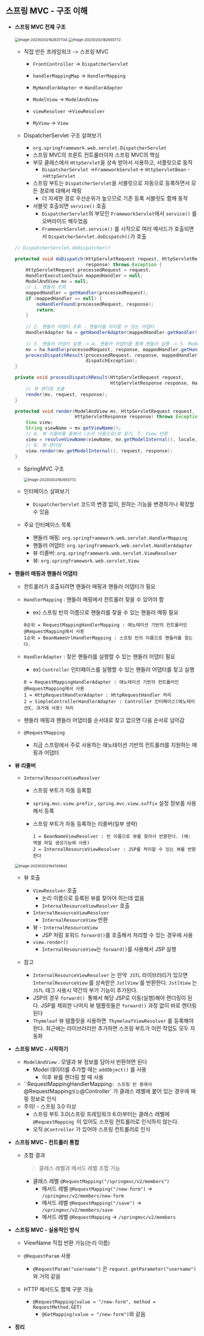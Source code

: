 ## 스프링 MVC - 구조 이해

- **스프링 MVC 전체 구조**

  <img src="section5.assets/image-20230202182637734.png" alt="image-20230202182637734" style="zoom:67%;" />

  <img src="section5.assets/image-20230202182655772.png" alt="image-20230202182655772" style="zoom:67%;" />

  - 직접 만든 프레임워크 -> 스프링 MVC

    - `FrontController` -> `DispatcherServlet`
    - `handlerMappingMap` -> `HandlerMapping`
    - `MyHandlerAdapter` -> `HandlerAdapter`
    - `ModelView` -> `ModelAndView`

    - `viewResolver` ->`ViewResolver` 
    - `MyView` -> `View`

  - DispatcherServlet 구조 살펴보기

    - `org.springframework.web.servlet.DispatcherServlet`
    - 스프링 MVC의 프론트 컨트롤러이자 스프링 MVC의 핵심
    - 부모 클래스에서 `HttpServlet`을 상속 받아서 사용하고, 서플릿으로 동작
      - `DispatcherServlet` ->`FrameworkServlet`-> `HttpServletBean` ->`HttpServlet`
    - 스프링 부트는 `DispatcherServlet`을 서블릿으로 자동으로 등록하면서 모든 경로에 대해서 매핑
      - 더 자세한 경로 우선순위가 높으므로 기존 등록 서블릿도 함께 동작
    - 서블릿 호출되면 `service()` 호출
      - `DispatcherServlet`의 부모인 `FrameworkServlet`에서 `service()` 를 오버라이드 해두었음
      - `FrameworkServlet.service()` 를 시작으로 여러 메서드가 호출되면서 `DispatcherServlet.doDispatch()`가 호출

  ```java
  // DispatcherServlet.doDispatcher()
  
  protected void doDispatch(HttpServletRequest request, HttpServletResponse 
                            response) throws Exception {
      HttpServletRequest processedRequest = request;
      HandlerExecutionChain mappedHandler = null;
      ModelAndView mv = null;
      // 1. 핸들러 조회
      mappedHandler = getHandler(processedRequest);
      if (mappedHandler == null) {
          noHandlerFound(processedRequest, response);
          return;
      }
      
      // 2. 핸들러 어댑터 조회 - 핸들러를 처리할 수 있는 어댑터
      HandlerAdapter ha = getHandlerAdapter(mappedHandler.getHandler());
      
      // 3. 핸들러 어댑터 실행 -> 4. 핸들러 어댑터를 통해 핸들러 실행 -> 5. ModelAndView 반환
      mv = ha.handle(processedRequest, response, mappedHandler.getHandler());
      processDispatchResult(processedRequest, response, mappedHandler, mv,
                            dispatchException);
  }
  
  private void processDispatchResult(HttpServletRequest request,
                                     HttpServletResponse response, HandlerExecutionChain mappedHandler, 	ModelAndView mv, Exception exception) throws Exception {
      // 뷰 렌더링 호출
      render(mv, request, response);
  }
  
  protected void render(ModelAndView mv, HttpServletRequest request,
                        HttpServletResponse response) throws Exception {
      View view;
      String viewName = mv.getViewName();
      // 6. 뷰 리졸버를 통해서 (논리 이름으로)뷰 찾기, 7. View 반환
      view = resolveViewName(viewName, mv.getModelInternal(), locale, request);
      // 8. 뷰 렌더링
      view.render(mv.getModelInternal(), request, response);
  }
  ```

  - SpringMVC 구조

    <img src="section5.assets/image-20230202182655772.png" alt="image-20230202182655772" style="zoom:67%;" />

  - 인터페이스 살펴보기

    - `DispatcherServlet` 코드의 변경 없이, 원하는 기능을 변경하거나 확장할 수 있음

  - 주요 인터페이스 목록
    - 핸들러 매핑: `org.springframework.web.servlet.HandlerMapping`
    - 핸들러 어댑터: `org.springframework.web.servlet.HandlerAdapter `
    - 뷰 리졸버: `org.springframework.web.servlet.ViewResolver`
    - 뷰: `org.springframework.web.servlet.View`



- **핸들러 매핑과 핸들러 어댑터**

  - 컨트롤러가 호출되려면 핸들러 매핑과 핸들러 어댑터가 필요

  - `HandlerMapping` : 핸들러 매핑에서 컨트롤러 찾을 수 있어야 함

    - ex) 스프링 빈의 이름으로 핸들러를 찾을 수 있는 핸들러 매핑 필요

    ```
    0순위 = RequestMappingHandlerMapping : 애노테이션 기반의 컨트롤러인 @RequestMapping에서 사용
    1순위 = BeanNameUrlHandlerMapping : 스프링 빈의 이름으로 핸들러를 찾는다.
    ```

  - `HandlerAdapter` : 찾은 핸들러를 실행할 수 있는 핸들러 어댑터 필요

    - ex) `Controller` 인터페이스를 실행할 수 있는 핸들러 어댑터를 찾고 실행

    ```
    0 = RequestMappingHandlerAdapter : 애노테이션 기반의 컨트롤러인 @RequestMapping에서 사용
    1 = HttpRequestHandlerAdapter : HttpRequestHandler 처리
    2 = SimpleControllerHandlerAdapter : Controller 인터페이스(애노테이션X, 과거에 사용) 처리
    ```

  - 핸들러 매핑과 핸들러 어댑터를 순서대로 찾고 없으면 다음 순서로 넘어감

  - `@RequestMapping`

    - 지금 스프링에서 주로 사용하는 애노테이션 기반의 컨트롤러를 지원하는 매핑과 어댑터



- **뷰 리졸버**

  - `InternalResourceViewResolver`

    - 스프링 부트가 자동 등록함

    - `spring.mvc.view.prefix` , `spring.mvc.view.suffix` 설정 정보를 사용해서 등록

    - 스프링 부트가 자동 등록하는 리졸버(일부 생략)

      ```
      1 = BeanNameViewResolver : 빈 이름으로 뷰를 찾아서 반환한다. (예: 엑셀 파일 생성기능에 사용)
      2 = InternalResourceViewResolver : JSP를 처리할 수 있는 뷰를 반환한다
      ```

  <img src="section5.assets/image-20230202194745942.png" alt="image-20230202194745942" style="zoom:67%;" />

  - 뷰 호출
    - `ViewResolver` 호출
      - 논리 이름으로 등록된 뷰를 찾아야 하는데 없음
      - `InternalResourceViewResolver` 호출
    - `InternalResourceViewResolver`
      - `InternalResourceView` 반환
    - 뷰 - `InternalResourceView`
      - JSP 처럼 포워드 `forward()`를 호출해서 처리할 수 있는 경우에 사용
    - `view.render()`
      - `InternalResourceView`는 `forward()`를 사용해서 JSP 실행

  - 참고
    - `InternalResourceViewResolver` 는 만약` JSTL` 라이브러리가 있으면 `InternalResourceView` 를 상속받은 `JstlView` 를 반환한다. `JstlView` 는 `JSTL` 태그 사용시 약간의 부가 기능이 추가된다.
    - JSP의 경우 `forward() `통해서 해당 JSP로 이동(실행)해야 렌더링이 된다. JSP를 제외한 나머지 뷰 템플릿들은 `forward()` 과정 없이 바로 렌더링 된다
    - `Thymeleaf` 뷰 템플릿을 사용하면` ThymeleafViewResolver` 를 등록해야 한다. 최근에는 라이브러리만 추가하면 스프링 부트가 이런 작업도 모두 자동화



- **스프링 MVC - 시작하기**
  - `ModelAndView` : 모델과 뷰 정보를 담아서 반환하면 된다
    - Model 데이터를 추가할 때는 `addObject()` 를 사용
      - 이후 뷰를 렌더링 할 때 사용
  - ``RequestMappingHandlerMapping` : 스프링 빈 중에서 `@RequestMapping` 또는 `@Controller` 가 클래스 레벨에 붙어 있는 경우에 매핑 정보로 인식
  - 주의! - 스프링 3.0 이상
    - 스프링 부트 3.0(스프링 프레임워크 6.0)부터는 클래스 레벨에 `@RequestMapping `이 있어도 스프링 컨트롤러로 인식하지 않는다.
    - 오직 `@Controller` 가 있어야 스프링 컨트롤러로 인식



- **스프링 MVC - 컨트롤러 통합**

  - 조합 결과

    > 클래스 레벨과 메서드 레벨 조합 가능

    - 클래스 레벨 `@RequestMapping("/springmvc/v2/members")`
      - 메서드 레벨 `@RequestMapping("/new-form")` -> `/springmvc/v2/members/new-form`
      - 메서드 레벨 `@RequestMapping("/save")` ->  `/springmvc/v2/members/save`
      - 메서드 레벨 `@RequestMapping` -> `/springmvc/v2/members`



- **스프링 MVC - 실용적인 방식**

  - ViewName 직접 반환 가능(논리 이름)
  - `@RequestParam` 사용
    - `@RequestParam("username")` 은 `request.getParameter("username")`와 거의 같음

  - HTTP 메서드도 함께 구분 가능
    - `@RequestMapping(value = "/new-form", method = RequestMethod.GET)`
      - `@GetMapping(value = "/new-form")`와 같음

- **정리**